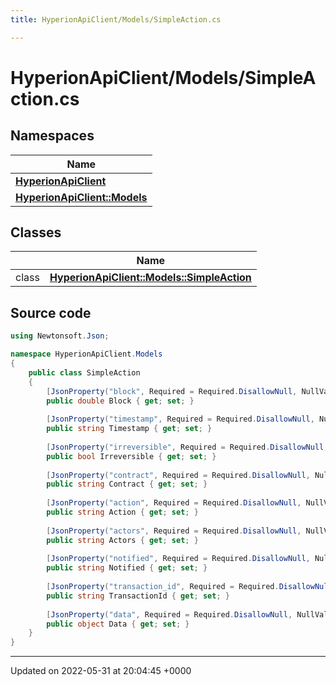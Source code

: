 ```yaml
---
title: HyperionApiClient/Models/SimpleAction.cs

---
```


# HyperionApiClient/Models/SimpleAction.cs



## Namespaces

| Name           |
| -------------- |
| **[HyperionApiClient](/Namespaces/namespace_hyperion_api_client.md)**  |
| **[HyperionApiClient::Models](/Namespaces/namespace_hyperion_api_client_1_1_models.md)**  |

## Classes

|                | Name           |
| -------------- | -------------- |
| class | **[HyperionApiClient::Models::SimpleAction](/Classes/class_hyperion_api_client_1_1_models_1_1_simple_action.md)**  |




## Source code

```csharp
using Newtonsoft.Json;

namespace HyperionApiClient.Models
{
    public class SimpleAction 
    {
        [JsonProperty("block", Required = Required.DisallowNull, NullValueHandling = NullValueHandling.Ignore)]
        public double Block { get; set; }
    
        [JsonProperty("timestamp", Required = Required.DisallowNull, NullValueHandling = NullValueHandling.Ignore)]
        public string Timestamp { get; set; }
    
        [JsonProperty("irreversible", Required = Required.DisallowNull, NullValueHandling = NullValueHandling.Ignore)]
        public bool Irreversible { get; set; }
    
        [JsonProperty("contract", Required = Required.DisallowNull, NullValueHandling = NullValueHandling.Ignore)]
        public string Contract { get; set; }
    
        [JsonProperty("action", Required = Required.DisallowNull, NullValueHandling = NullValueHandling.Ignore)]
        public string Action { get; set; }
    
        [JsonProperty("actors", Required = Required.DisallowNull, NullValueHandling = NullValueHandling.Ignore)]
        public string Actors { get; set; }
    
        [JsonProperty("notified", Required = Required.DisallowNull, NullValueHandling = NullValueHandling.Ignore)]
        public string Notified { get; set; }
    
        [JsonProperty("transaction_id", Required = Required.DisallowNull, NullValueHandling = NullValueHandling.Ignore)]
        public string TransactionId { get; set; }
    
        [JsonProperty("data", Required = Required.DisallowNull, NullValueHandling = NullValueHandling.Ignore)]
        public object Data { get; set; }
    }
}
```


-------------------------------

Updated on 2022-05-31 at 20:04:45 +0000
